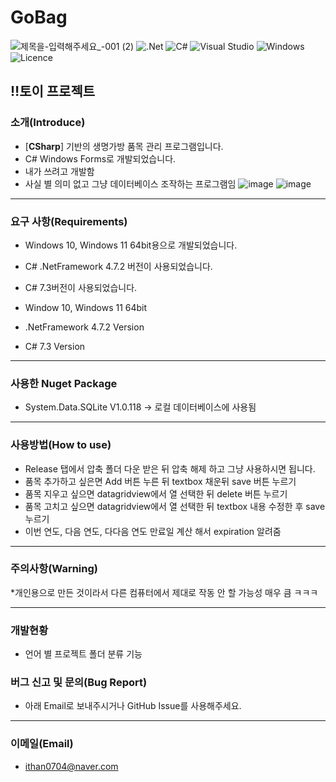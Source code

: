 # GoBag
![제목을-입력해주세요_-001 (2)](https://github.com/user-attachments/assets/aba45ed0-c572-4872-b5e8-5d7a3b363687)
![.Net](https://img.shields.io/badge/.NET_Framework_4.7.2-5C2D91?style=for-the-badge&logo=.net&logoColor=white) 
![C#](https://img.shields.io/badge/c%23_7.3-%23239120.svg?style=for-the-badge&logo=c-sharp&logoColor=white) 
![Visual Studio](https://img.shields.io/badge/Visual%20Studio-5C2D91.svg?style=for-the-badge&logo=visual-studio&logoColor=white) 
![Windows](https://img.shields.io/badge/Windows-0078D6?style=for-the-badge&logo=windows&logoColor=white) 
![Licence](https://img.shields.io/github/license/gloomn/GoBag?style=for-the-badge)

‼️토이 프로젝트
---
### 소개(Introduce)
* [**CSharp**] 기반의 생명가방 품목 관리 프로그램입니다.
* C# Windows Forms로 개발되었습니다.
* 내가 쓰려고 개발함
* 사실 별 의미 없고 그냥 데이터베이스 조작하는 프로그램임
![image](https://github.com/user-attachments/assets/28d8cef1-f82f-4f79-9996-b88820d05016)
![image](https://github.com/user-attachments/assets/79cf290d-20d4-4975-8955-81cb19e3cd40)


---
### 요구 사항(Requirements)
* Windows 10, Windows 11 64bit용으로 개발되었습니다.
* C# .NetFramework 4.7.2 버전이 사용되었습니다.
* C# 7.3버전이 사용되었습니다.

* Window 10, Windows 11 64bit
* .NetFramework 4.7.2 Version
* C# 7.3 Version

---
### 사용한 Nuget Package
* System.Data.SQLite V1.0.118 -> 로컬 데이터베이스에 사용됨

---
### 사용방법(How to use)
* Release 탭에서 압축 폴더 다운 받은 뒤 압축 해제 하고 그냥 사용하시면 됩니다.
* 품목 추가하고 싶은면 Add 버튼 누른 뒤 textbox 채운뒤 save 버튼 누르기
* 품목 지우고 싶으면 datagridview에서 열 선택한 뒤 delete 버튼 누르기
* 품목 고치고 싶으면 datagridview에서 열 선택한 뒤 textbox 내용 수정한 후 save 누르기
* 이번 연도, 다음 연도, 다다음 연도 만료일 계산 해서 expiration 알려줌


---
### 주의사항(Warning)
*개인용으로 만든 것이라서 다른 컴퓨터에서 제대로 작동 안 할 가능성 매우 큼 ㅋㅋㅋ

---
### 개발현황
* 언어 별 프로젝트 폴더 분류 기능

### 버그 신고 및 문의(Bug Report)
* 아래 Email로 보내주시거나 GitHub Issue를 사용해주세요.

---
### 이메일(Email)
* ithan0704@naver.com

